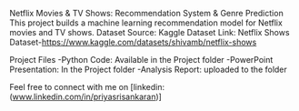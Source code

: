 Netflix Movies & TV Shows: Recommendation System & Genre Prediction
This project builds a machine learning recommendation model for Netflix movies and TV shows.
Dataset
Source: Kaggle
Dataset Link: Netflix Shows Dataset-https://www.kaggle.com/datasets/shivamb/netflix-shows

Project Files
-Python Code: Available in the Project folder
-PowerPoint Presentation: In the Project folder
-Analysis Report: uploaded to the folder

Feel free to connect with me on [linkedin:(www.linkedin.com/in/priyasrisankaran)]
